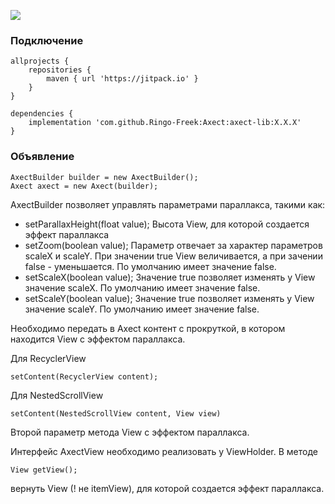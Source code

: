 [![](https://jitpack.io/v/Ringo-Freek/Axect.svg)](https://jitpack.io/#Ringo-Freek/Axect)

### Подключение

    allprojects {
	    repositories {
			maven { url 'https://jitpack.io' }
		}
	}
    
    dependencies {
        implementation 'com.github.Ringo-Freek:Axect:axect-lib:X.X.X'
	}

### Объявление

    AxectBuilder builder = new AxectBuilder();
    Axect axect = new Axect(builder);

AxectBuilder позволяет управлять параметрами параллакса, такими как:
* setParallaxHeight(float value); Высота View, для которой создается эффект параллакса
* setZoom(boolean value); Параметр отвечает за характер параметров scaleX и scaleY. При значении true View величивается, а при зачении false - уменьшается. По умолчанию имеет значение false.
* setScaleX(boolean value); Значение true позволяет изменять у View значение scaleX. По умолчанию имеет значение false.
* setScaleY(boolean value); Значение true позволяет изменять у View значение scaleY. По умолчанию имеет значение false.

Необходимо передать в Axect контент с прокруткой, в котором находится View с эффектом параллакса.

Для RecyclerView

    setContent(RecyclerView content);

Для NestedScrollView

    setContent(NestedScrollView content, View view)

Второй параметр метода View с эффектом параллакса.

Интерфейс AxectView необходимо реализовать у ViewHolder. В методе

    View getView();

вернуть View (! не itemView), для которой создается эффект параллакса.